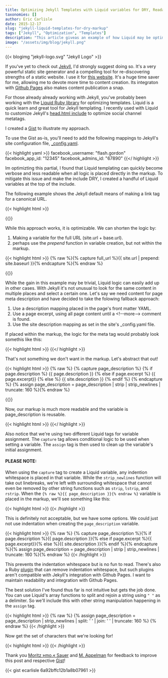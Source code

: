 ```yaml
---
title: Optimizing Jekyll Templates with Liquid variables for DRY, Readable Markup
taxonomies: []
author: Eric Carlisle
date: 2015-12-17
slug: "jekyll-liquid-templates-for-dry-markup"
tags: ["Jekyll", "Optimization", "Templates"]
description: "This article giveas an example of how Liquid may be optimized to keep Jekyll templates DRY and intuitive."  
image: "/assets/img/blog/jekyll.png"
---     
```


{{< blogimg "jekyll-logo.svg" "Jekyll Logo" >}}

If you've yet to check out [Jekyll](https://jekyllrb.com/), I'd strongly suggest doing so. It's a very powerful static site generator and a compelling tool for re-discovering strengths of a static website. I use it for [this website](https://github.com/ecarlisle/ecarlisle.github.io). It's a huge time saver for me, allowing me to devote more time to content creation. Its integraton with [Github Pages](https://help.github.com/articles/using-jekyll-with-pages/) also makes content publication a snap.

For those already already working with Jekyll, you've probably been working with the [Liquid Ruby library](http://liquidmarkup.org/) for optimizing templates. Liquid is a quick learn and great tool for Jekyll templating. I recently used with Liquid to customize Jekyll's [head.html include](https://github.com/jekyll/jekyll/blob/master/lib/site_template/_includes/head.html) to optimize social channel metatags.
<!--more-->

I created a [Gist](https://gist.github.com/ecarlisle/6a92bffc12b1a8b07961) to illustrate my approach. 

To use the Gist as-is, you'll need to add the following mappings to Jekyll's site configuration file, [_config.yaml](https://github.com/jekyll/jekyll/blob/master/lib/site_template/_config.yml).

{{< highlight yaml >}}
facebook_username: "flash.gordon"
facebook_app_id: "12345"
facebook_admins_id: "67890"
{{</ highlight >}}

Im optimizting this partial, I found that Liquid templating can quickly become verbose and less readable when all logic is placed directly in the markup. To mitigate this issue and make the include DRY, I created a handful of Liquid variables at the top of the include.

The following example shows the Jekyll default means of making a link tag for a canonical URL.

{{< highlight html >}}
<link rel="alternate"
      type="application/rss+xml" 
      title="{% raw %}{{ site.title }}{% endraw %}" 
      href="{% raw %}{{ "/feed.xml" | prepend: site.baseurl | prepend: site.url }}{% endraw %}">
{{</ highlight >}}

While this approach works, it is optimizable. We can shorten the logic by:

1. Making a variable for the full URL (site.url + base.url).
2. perhaps use the _prepend_ function in variable creation, but not within the markup.

{{< highlight html >}}
{% raw %}{% capture full_url %}{{ site.url | prepend: site.baseurl }}{% endcapture %}{% endraw %}

<link rel="alternate"
      type="application/rss+xml" 
      title="{% raw %}{{ site.title }}{% endraw %}" 
      href="{% raw %}{{ full_url }}/feed.xml{% endraw %}">
{{</ highlight >}}

While the gain in this example may be trivial, Liquid logic can easily add up in other cases. With Jekyll it's not unusual to look for the same content in multiple places and select a certain one. Let's say we need content for page meta description and have decided to take the folowing fallback approach:

1. Use a description mapping placed in the page's front matter YAML.
2. Use a page excerpt, using all page content until a &lt;!--more--&gt; comment is found.
3. Use the site description mapping as set in the site's _config.yaml file.

If placed within the markup, the logic for the meta tag would probably look somethis like this:

{{< highlight html >}}
<meta name="description" 
      content="{% raw %}{% if page.description %}
                 {{ page.description | strip | strip_newlines | truncate: 160}}
               {% else if page.excerpt %}
                 {{ page.excerpt | strip | strip_newlines | truncate: 160}}
               {% else %}
                 {{ site.description | strip | strip_newlines | truncate: 160 }}
               {% endif %}{% endraw %}">
{{</ highlight >}}

That's not something we don't want in the markup. Let's abstract that out!

{{< highlight html >}}
{% raw %}
{% capture page_description %}
{% if page.description %}
    {{ page.description }}
  {% else if page.excerpt %}
    {{ page.excerpt}}
  {% else %}
    {{ site.description }}
  {% endif %}
{% endcapture %}
{% assign page_description = page_description | strip | strip_newlines | truncate: 160 %}{% endraw %}

<meta name="description" content="{% raw %}{{ page_description }}{% endraw %}">
{{</ highlight >}}

Now, our markup is much more readable and the variable is page_description is reusable.

{{< highlight html >}}
<meta name="description" content="{% raw %}{{ page_description }}{% endraw %}">
<meta property="og:description" content="{% raw %}{{ page_description }}{% endraw %}" />
<meta name="twitter:description" content="{% raw %}{{ page_description }}{% endraw %}" />
{{</ highlight >}}

Also notice that we're using two different Liquid tags for variable assignment. The `capture` tag allows conditional logic to be used when setting a variable. The `assign` tag is then used to clean up the variable's initial assignment.

#### PLEASE NOTE: 
When using the `capture` tag to create a Liquid variable, any indention whitespace is placed in that variable. While the `strip_newlines` function will take out linebreaks, we're left with surrounding whitespace that cannot even be removed by other string functions such as `strip`, `lstrip`, and `rstrip`. When the `{% raw %}{{ page_description }}{% endraw %}` variable is placed in the markup, we'll see something like this:

{{< highlight html >}}
<meta name="description" content="   This is my page description   ">
{{< /highlight >}}

This is definitely not acceptable, but we have some options. We could just not use indentation when creating the `page_description` variable.

{{< highlight html >}}
{% raw %}
{% capture page_description %}{% if page.description %}{{ page.description }}{% else if page.excerpt %}{{ page.excerpt}}{% else %}{{ site.description }}{% endif %}{% endcapture %}{% assign page_description = page_description | strip | strip_newlines | truncate: 160 %}{% endraw %}
{{< /highlight >}}

This prevents the indentation whitespace but is no fun to read.  There's also a Ruby [plugin](https://github.com/aucor/jekyll-plugins) that can remove indentation whitespace, but such plugins aren't compatible with Jekyll's integration with Github Pages. I want to maintain readability and integration with Github Pages.

The best solution I've found thus far is not intuitive but gets the job done. You can use Liquid's array functions to split and rejoin a string using `" "` as a delimiter. So we'll include this with other string manipulation happening in the `assign` tag.


{{< highlight html >}}
{% raw %}
{% assign page_description = page_description | strip_newlines | split: ' ' | join: ' ' | truncate: 160 %}
{% endraw %}
{{< /highlight >}}

Now get the set of characters that we're looking for!

{{< highlight html >}}
<meta name="description" content="This is my page description">
{{< /highlight >}}

Thank you [Moritz »mo.« Sauer](http://moritz.sauer.io/) and [M. Appelman](http://huphtur.nl) for feedback to improve this post and respective [Gist](https://gist.github.com/ecarlisle/6a92bffc12b1a8b07961)!

{{< gist ecarlisle 6a92bffc12b1a8b07961 >}}

